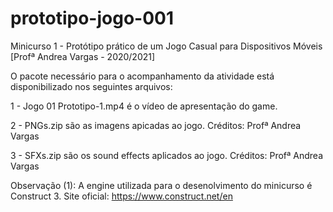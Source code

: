 # prototipo-jogo-001
Minicurso 1 - Protótipo prático de um Jogo Casual para Dispositivos Móveis [Profª Andrea Vargas - 2020/2021]

O pacote necessário para o acompanhamento da atividade está disponibilizado nos seguintes arquivos: 

1 - Jogo 01 Prototipo-1.mp4 é o vídeo de apresentação do game.

2 - PNGs.zip são as imagens apicadas ao jogo. Créditos: Profª Andrea Vargas 

3 - SFXs.zip são os sound effects aplicados ao jogo. Créditos: Profª Andrea Vargas 

Observação (1): A engine utilizada para o desenolvimento do minicurso é Construct 3. Site oficial: https://www.construct.net/en


